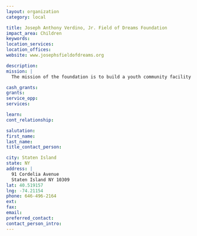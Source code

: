 ```yaml
---
layout: organization
category: local

title: Joseph Anthony Verdino, Jr. Field of Dreams Foundation
impact_area: Children
keywords: 
location_services: 
location_offices: 
website: www.josephsfieldofdreams.org

description: 
mission: |
  The mission of the foundation is to build a youth community facility on Staten Island, comprised of a state of the art outdoor baseball stadium and an indoor instructional facility.  The heart of our mission is to give back to our community which has given us so much.  Joseph's love and passion were baseball.  Wherever Joseph went, he always had his ball and glove with him.  Joseph loved the community that he lived in. Although this is a community based project, the basis of the foundation is to provide athletic opportunities for children that will inspire them in a positive manner.  Our belief is that any cause that benefits children would be a worthy cause for any donor in or outside of our community.

cash_grants: 
grants: 
service_opp: 
services: 

learn: 
cont_relationship: 

salutation: 
first_name: 
last_name: 
title_contact_person: 

city: Staten Island
state: NY
address: |
  91 Cordelia Avenue     
  Staten Island NY 10309
lat: 40.519157
lng: -74.21154
phone: 646-496-2164
ext: 
fax: 
email: 
preferred_contact: 
contact_person_intro: 
---
```

